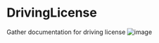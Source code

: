 # DrivingLicense
Gather documentation for driving license
![image](https://github.com/BalakumarBalasundaram/DrivingLicense/assets/13875254/a0f9aa88-7283-4cbe-af8c-6eefd6370590)
